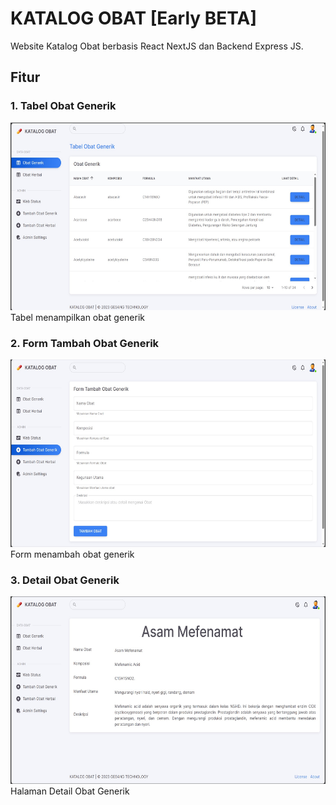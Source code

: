 # KATALOG OBAT [Early BETA]

Website Katalog Obat berbasis React NextJS dan Backend Express JS.

## Fitur

### 1. Tabel Obat Generik

<img src="https://github.com/GesangPJ/katalog-obat/blob/main/data/img/obat-generik-tab.jpg" width = "550" height = "300" >
Tabel menampilkan obat generik

### 2. Form Tambah Obat Generik

<img src="https://github.com/GesangPJ/katalog-obat/blob/main/data/img/tambah-obat-generik.jpg" width = "550" height = "300" >
Form menambah obat generik

### 3. Detail Obat Generik

<img src="https://github.com/GesangPJ/katalog-obat/blob/main/data/img/detail-obat-generik.jpg" width = "550" height = "300" >
Halaman Detail Obat Generik
